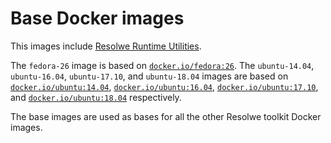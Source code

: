 # Base Docker images

This images include [Resolwe Runtime Utilities](
http://resolwe-runtime-utils.readthedocs.io).

The `fedora-26` image is based on [`docker.io/fedora:26`](
https://hub.docker.com/_/fedora/).
The `ubuntu-14.04`, `ubuntu-16.04`, `ubuntu-17.10`, and
`ubuntu-18.04` images are based on
[`docker.io/ubuntu:14.04`](https://hub.docker.com/_/ubuntu/),
[`docker.io/ubuntu:16.04`](https://hub.docker.com/_/ubuntu/),
[`docker.io/ubuntu:17.10`](https://hub.docker.com/_/ubuntu/), and
[`docker.io/ubuntu:18.04`](https://hub.docker.com/_/ubuntu/)
respectively.

The base images are used as bases for all the other
Resolwe toolkit Docker images.
